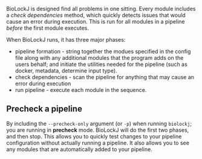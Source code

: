 
BioLockJ is designed find all problems in one sitting.  Every module includes a _check dependencies_ method, which quickly detects issues that would cause an error during execution.  This is run for all modules in a pipeline _before_ the first module executes.  

When BioLockJ runs, it has three major phases:      

 * pipeline formation - string together the modues specified in the config file along with any additional modules that the program adds on the users behalf; and initiate the utilities needed for the pipeline (such as docker, metadata, determine input type).
 * check dependencies - scan the pipeline for anything that may cause an error during execution
 * run pipeline - execute each module in the sequence.


## Precheck a pipeline

By including the `--precheck-only` argument (or `-p`) when running `biolockj`; you are running in **precheck** mode.  BioLockJ will do the first two phases, and then stop.  This allows you to quickly test changes to your pipeline configuration without actually running a pipeline. It also allows you to see any modules that are automatically added to your pipeline.
